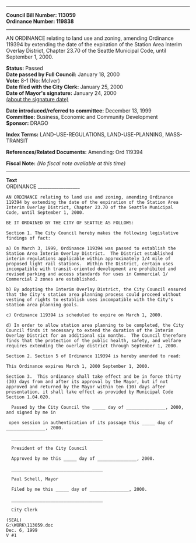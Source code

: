 * * * * *  
  
**Council Bill Number: [](#h0)[](#h2)113059**   
**Ordinance Number: 119838**  
  
* * * * *  
  
AN ORDINANCE relating to land use and zoning, amending Ordinance 119394 by extending the date of the expiration of the Station Area Interim Overlay District, Chapter 23.70 of the Seattle Municipal Code, until September 1, 2000.  
  
**Status:** Passed   
**Date passed by Full Council:** January 18, 2000   
**Vote:** 8-1 (No: McIver)   
**Date filed with the City Clerk:** January 25, 2000   
**Date of Mayor's signature:** January 24, 2000   
[(about the signature date)](/~public/approvaldate.htm)   
  
  
**Date introduced/referred to committee:** December 13, 1999   
**Committee:** Business, Economic and Community Development   
**Sponsor:** DRAGO   
  
**Index Terms:** LAND-USE-REGULATIONS, LAND-USE-PLANNING, MASS-TRANSIT  
  
**References/Related Documents:** Amending: Ord 119394  
  
**Fiscal Note:** *(No fiscal note available at this time)*  
  
* * * * *  
  
**Text**  
    ORDINANCE __________________  
  
    AN ORDINANCE relating to land use and zoning, amending Ordinance  
    119394 by extending the date of the expiration of the Station Area  
    Interim Overlay District, Chapter 23.70 of the Seattle Municipal  
    Code, until September 1, 2000.  
  
    BE IT ORDAINED BY THE CITY OF SEATTLE AS FOLLOWS:  
  
    Section 1. The City Council hereby makes the following legislative  
    findings of fact:  
  
    a) On March 3, 1999, Ordinance 119394 was passed to establish the  
    Station Area Interim Overlay District.  The District established  
    interim regulations applicable within approximately 1/4 mile of  
    proposed light rail stations.  Within the District, certain uses  
    incompatible with transit-oriented development are prohibited and  
    revised parking and access standards for uses in Commercial 1/  
    Commercial 2 zones are established.  
  
    b) By adopting the Interim Overlay District, the City Council ensured  
    that the City's station area planning process could proceed without  
    vesting of rights to establish uses incompatible with the City's  
    station area planning goals.  
  
    c) Ordinance 119394 is scheduled to expire on March 1, 2000.  
  
    d) In order to allow station area planning to be completed, the City  
    Council finds it necessary to extend the duration of the Interim  
    Overlay District for an additional six months.  The Council therefore  
    finds that the protection of the public health, safety, and welfare  
    requires extending the overlay district through September 1, 2000.  
  
    Section 2. Section 5 of Ordinance 119394 is hereby amended to read:  
  
    This Ordinance expires March 1, 2000 September 1, 2000.  
  
    Section 3.  This ordinance shall take effect and be in force thirty  
    (30) days from and after its approval by the Mayor, but if not  
    approved and returned by the Mayor within ten (10) days after  
    presentation, it shall take effect as provided by Municipal Code  
    Section 1.04.020.  
  
      Passed by the City Council the _____ day of _______________, 2000,  
    and signed by me in  
  
     open session in authentication of its passage this _____ day of  
    _______________, 2000.  
  
      ___________________________________  
  
      President of the City Council  
  
      Approved by me this _____ day of _______________, 2000.  
  
      ___________________________________  
  
      Paul Schell, Mayor  
  
      Filed by me this _____ day of _______________, 2000.  
  
      ___________________________________  
  
      City Clerk  
  
    (SEAL)  
    G:\WORK\113059.doc  
    Dec. 6, 1999  
    V #1  
